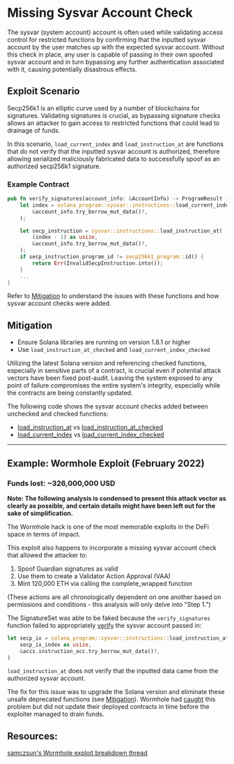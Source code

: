 # Missing Sysvar Account Check

The sysvar (system account) account is often used while validating access control for restricted functions by confirming that the inputted sysvar account by the user matches up with the expected sysvar account. Without this check in place, any user is capable of passing in their own spoofed sysvar account and in turn bypassing any further authentication associated with it, causing potentially disastrous effects.

## Exploit Scenario

Secp256k1 is an elliptic curve used by a number of blockchains for signatures. Validating signatures is crucial, as bypassing signature checks allows an attacker to gain access to restricted functions that could lead to drainage of funds.

In this scenario, `load_current_index` and `load_instruction_at` are functions that do not verify that the inputted sysvar account is authorized, therefore allowing serialized maliciously fabricated data to successfully spoof as an authorized secp256k1 signature.

### Example Contract

```rust
pub fn verify_signatures(account_info: &AccountInfo) -> ProgramResult {
    let index = solana_program::sysvar::instructions::load_current_index(
        &account_info.try_borrow_mut_data()?,
    );

    let secp_instruction = sysvar::instructions::load_instruction_at(
        (index - 1) as usize,
        &account_info.try_borrow_mut_data()?,
    );
    if secp_instruction.program_id != secp256k1_program::id() {
        return Err(InvalidSecpInstruction.into());
    }
    ...
}
```

Refer to [Mitigation](https://github.com/crytic/building-secure-contracts/tree/master/not-so-smart-contracts/solana/sysvar_account_check#Mitigation) to understand the issues with these functions and how sysvar account checks were added.

## Mitigation

- Ensure Solana libraries are running on version 1.8.1 or higher
- Use `load_instruction_at_checked` and `load_current_index_checked`

Utilizing the latest Solana version and referencing checked functions, especially in sensitive parts of a contract, is crucial even if potential attack vectors have been fixed post-audit.
Leaving the system exposed to any point of failure compromises the entire system's integrity, especially while the contracts are being constantly updated.

The following code shows the sysvar account checks added between unchecked and checked functions:

- [load_instruction_at](https://docs.rs/solana-program/1.13.5/src/solana_program/sysvar/instructions.rs.html#186-188) vs [load_instruction_at_checked](https://docs.rs/solana-program/1.13.5/src/solana_program/sysvar/instructions.rs.html#192-205)
- [load_current_index](https://docs.rs/solana-program/1.13.5/src/solana_program/sysvar/instructions.rs.html#107-112) vs [load_current_index_checked](https://docs.rs/solana-program/1.13.5/src/solana_program/sysvar/instructions.rs.html#116-128)

---

## Example: Wormhole Exploit (February 2022)

### Funds lost: ~326,000,000 USD

**Note: The following analysis is condensed to present this attack vector as clearly as possible, and certain details might have been left out for the sake of simplification.**

The Wormhole hack is one of the most memorable exploits in the DeFi space in terms of impact.

This exploit also happens to incorporate a missing sysvar account check that allowed the attacker to:

1. Spoof Guardian signatures as valid
2. Use them to create a Validator Action Approval (VAA)
3. Mint 120,000 ETH via calling the complete_wrapped function

(These actions are all chronologically dependent on one another based on permissions and conditions - this analysis will only delve into "Step 1.")

The SignatureSet was able to be faked because the `verify_signatures` function failed to appropriately [verify](https://github.com/wormhole-foundation/wormhole/blob/ca509f2d73c0780e8516ffdfcaf90b38ab6db203/solana/bridge/program/src/api/verify_signature.rs#L101) the sysvar account passed in:

```rust
let secp_ix = solana_program::sysvar::instructions::load_instruction_at(
    secp_ix_index as usize,
    &accs.instruction_acc.try_borrow_mut_data()?,
)
```

`load_instruction_at` does not verify that the inputted data came from the authorized sysvar account.

The fix for this issue was to upgrade the Solana version and eliminate these unsafe deprecated functions (see [Mitigation](https://github.com/crytic/building-secure-contracts/tree/master/not-so-smart-contracts/solana/sysvar_account_check#Mitigation)). Wormhole had [caught](https://github.com/wormhole-foundation/wormhole/commit/7edbbd3677ee6ca681be8722a607bc576a3912c8#diff-0d27d8889edd071b86d3f3299276882d97613ad6ab3b0b6412ae4ebf3ccd6370R92-R103) this problem but did not update their deployed contracts in time before the exploiter managed to drain funds.

## Resources:

[samczsun's Wormhole exploit breakdown thread](https://twitter.com/samczsun/status/1489044939732406275)
